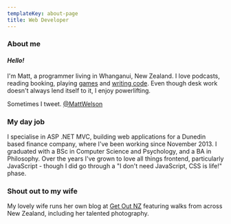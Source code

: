 ```yaml
---
templateKey: about-page
title: Web Developer
---
```


### About me

#### _Hello!_

I'm Matt, a programmer living in Whanganui, New Zealand. I love podcasts, reading booking, playing [games](/tags/games) and [writing code](/tags/code). Even though desk work doesn't always lend itself to it, I enjoy powerlifting.

Sometimes I tweet. [@MattWelson](https://twitter.com/MattWelson)

### My day job

I specialise in ASP .NET MVC, building web applications for a Dunedin based finance company, where I've been working since November 2013. I graduated with a BSc in Computer Science and Psychology, and a BA in Philosophy. Over the years I've grown to love all things frontend, particularly JavaScript - though I did go through a "I don't need JavaScript, CSS is life!" phase.

### Shout out to my wife

My lovely wife runs her own blog at [Get Out NZ](https://getoutnz.wordpress.com/) featuring walks from across New Zealand, including her talented photography.

